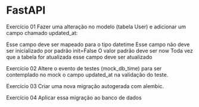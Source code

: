 # FastAPI

Exercício 01
Fazer uma alteração no modelo (tabela User) e adicionar um campo chamado updated_at:

Esse campo deve ser mapeado para o tipo datetime
Esse campo não deve ser inicializado por padrão init=False
O valor padrão deve ser now
Toda vez que a tabela for atualizada esse campo deve ser atualizado

Exercício 02
Altere o evento de testes (mock_db_time) para ser contemplado no mock o campo updated_at na validação do teste.

Exercício 03
Criar uma nova migração autogerada com alembic.

Exercício 04
Aplicar essa migração ao banco de dados